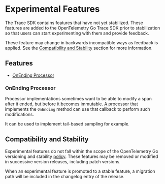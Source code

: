 # Experimental Features

The Trace SDK contains features that have not yet stabilized.
These features are added to the OpenTelemetry Go Trace SDK prior to
stabilization so that users can start experimenting with them and provide
feedback.

These feature may change in backwards incompatible ways as feedback is applied.
See the [Compatibility and Stability](#compatibility-and-stability) section for
more information.

## Features

- [OnEnding Processor](#onending-processor)

### OnEnding Processor

Processor implementations sometimes want to be able to modify a span after it
ended, but before it becomes immutable.
A processor that implements the `OnEnding` method can use that callback to
perform such modifications.

It can be used to implement tail-based sampling for example.

## Compatibility and Stability

Experimental features do not fall within the scope of the OpenTelemetry Go
versioning and stability [policy](../../../../VERSIONING.md).
These features may be removed or modified in successive version releases,
including patch versions.

When an experimental feature is promoted to a stable feature, a migration path
will be included in the changelog entry of the release.
